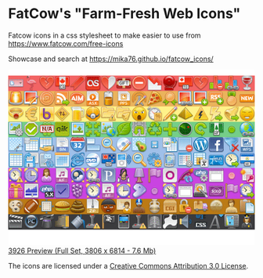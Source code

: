 # FatCow's "Farm-Fresh Web Icons"

Fatcow icons in a css stylesheet to make easier to use from https://www.fatcow.com/free-icons

Showcase and search at https://mika76.github.io/fatcow_icons/


![](animated-fatcow-icons.gif)
[3926 Preview (Full Set, 3806 x 6814 - 7.6 Mb) ](https://www.fatcow.com/images/fatcow-icons/fatcow-3926.png)

The icons are licensed under a [ Creative Commons Attribution 3.0 License](https://creativecommons.org/licenses/by/3.0/us/).